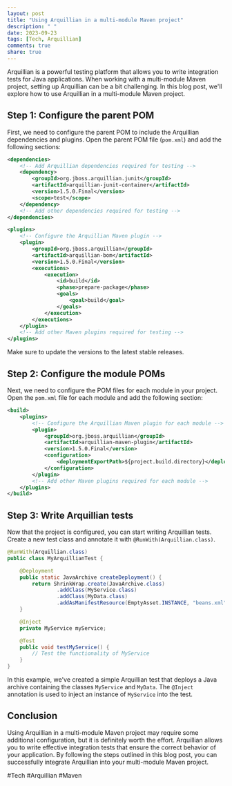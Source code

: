 ```yaml
---
layout: post
title: "Using Arquillian in a multi-module Maven project"
description: " "
date: 2023-09-23
tags: [Tech, Arquillian]
comments: true
share: true
---
```


Arquillian is a powerful testing platform that allows you to write integration tests for Java applications. When working with a multi-module Maven project, setting up Arquillian can be a bit challenging. In this blog post, we'll explore how to use Arquillian in a multi-module Maven project.

## Step 1: Configure the parent POM

First, we need to configure the parent POM to include the Arquillian dependencies and plugins. Open the parent POM file (`pom.xml`) and add the following sections:

```xml
<dependencies>
    <!-- Add Arquillian dependencies required for testing -->
    <dependency>
        <groupId>org.jboss.arquillian.junit</groupId>
        <artifactId>arquillian-junit-container</artifactId>
        <version>1.5.0.Final</version>
        <scope>test</scope>
    </dependency>
    <!-- Add other dependencies required for testing -->
</dependencies>

<plugins>
    <!-- Configure the Arquillian Maven plugin -->
    <plugin>
        <groupId>org.jboss.arquillian</groupId>
        <artifactId>arquillian-bom</artifactId>
        <version>1.5.0.Final</version>
        <executions>
            <execution>
                <id>build</id>
                <phase>prepare-package</phase>
                <goals>
                    <goal>build</goal>
                </goals>
            </execution>
        </executions>
    </plugin>
    <!-- Add other Maven plugins required for testing -->
</plugins>
```

Make sure to update the versions to the latest stable releases.

## Step 2: Configure the module POMs

Next, we need to configure the POM files for each module in your project. Open the `pom.xml` file for each module and add the following section:

```xml
<build>
    <plugins>
        <!-- Configure the Arquillian Maven plugin for each module -->
        <plugin>
            <groupId>org.jboss.arquillian</groupId>
            <artifactId>arquillian-maven-plugin</artifactId>
            <version>1.5.0.Final</version>
            <configuration>
                <deploymentExportPath>${project.build.directory}</deploymentExportPath>
            </configuration>
        </plugin>
        <!-- Add other Maven plugins required for each module -->
    </plugins>
</build>
```

## Step 3: Write Arquillian tests

Now that the project is configured, you can start writing Arquillian tests. Create a new test class and annotate it with `@RunWith(Arquillian.class)`.

```java
@RunWith(Arquillian.class)
public class MyArquillianTest {

    @Deployment
    public static JavaArchive createDeployment() {
        return ShrinkWrap.create(JavaArchive.class)
                .addClass(MyService.class)
                .addClass(MyData.class)
                .addAsManifestResource(EmptyAsset.INSTANCE, "beans.xml");
    }

    @Inject
    private MyService myService;

    @Test
    public void testMyService() {
        // Test the functionality of MyService
    }
}
```

In this example, we've created a simple Arquillian test that deploys a Java archive containing the classes `MyService` and `MyData`. The `@Inject` annotation is used to inject an instance of `MyService` into the test.

## Conclusion

Using Arquillian in a multi-module Maven project may require some additional configuration, but it is definitely worth the effort. Arquillian allows you to write effective integration tests that ensure the correct behavior of your application. By following the steps outlined in this blog post, you can successfully integrate Arquillian into your multi-module Maven project.

#Tech #Arquillian #Maven